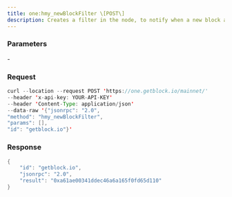 ```yaml
---
title: one:hmy_newBlockFilter \[POST\]
description: Creates a filter in the node, to notify when a new block arrives. Tocheck if the state has changed, call hmy_getFilterChanges.
---
```


### Parameters


\-

### Request

``` java
curl --location --request POST 'https://one.getblock.io/mainnet/' 
--header 'x-api-key: YOUR-API-KEY' 
--header 'Content-Type: application/json' 
--data-raw '{"jsonrpc": "2.0",
"method": "hmy_newBlockFilter",
"params": [],
"id": "getblock.io"}'
```

###  Response

``` java
{
    "id": "getblock.io",
    "jsonrpc": "2.0",
    "result": "0xa61ae00341ddec46a6a165f0fd65d110"
}
```

